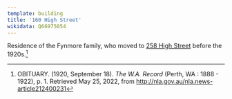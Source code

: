 ```yaml
---
template: building
title: '160 High Street'
wikidata: Q66975054
---
```


Residence of the Fynmore family, who moved to [258 High Street](./258_High_Street.html) before the 1920s.[^1]

[^1]: OBITUARY. (1920, September 18). *The W.A. Record* (Perth, WA : 1888 - 1922), p. 1.
Retrieved May 25, 2022, from http://nla.gov.au/nla.news-article212400231
